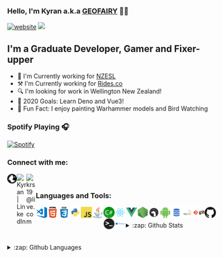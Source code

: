 ### Hello, I'm Kyran a.k.a [GEOFAIRY][website] 🙋‍♂️

[![website](https://img.shields.io/website?style=for-the-badge&url=http%3A%2F%2Fkyranstagg.co.nz)](http://kyranstagg.co.nz/)
[![](https://img.shields.io/badge/OOP-Overrated-orange?style=for-the-badge&logo=appveyor)]()

## I'm a Graduate Developer, Gamer and Fixer-upper

- 💼 I'm Currently working for [NZESL]
- ⚒ I'm Currently working for [Rides.co]
- 🔍 I'm looking for work in Wellington New Zealand!
- 🥅 2020 Goals: Learn Deno and Vue3!
- 🎨 Fun Fact: I enjoy painting Warhammer models and Bird Watching

### Spotify Playing 🎧
[![Spotify](https://geofairy.vercel.app/api/novatorem)](https://open.spotify.com/user/1295376350)

### Connect with me:

[<img align="left" alt="kyranstagg.co.nz" width="22px" src="https://raw.githubusercontent.com/iconic/open-iconic/master/svg/globe.svg" />][website]
[<img align="left" alt="Kyran | LinkedIn" width="22px" src="https://cdn.jsdelivr.net/npm/simple-icons@v3/icons/linkedin.svg" />][linkedin]
[<img align="left" alt="krs19@live.com" width="22px" src="https://cdn.jsdelivr.net/npm/simple-icons@3.5.0/icons/microsoftoutlook.svg" />][email]

<br />

### Languages and Tools:

<img align="left" alt="Visual Studio Code" width="26px" src="https://raw.githubusercontent.com/github/explore/80688e429a7d4ef2fca1e82350fe8e3517d3494d/topics/visual-studio-code/visual-studio-code.png" />
<img align="left" alt="HTML5" width="26px" src="https://raw.githubusercontent.com/github/explore/80688e429a7d4ef2fca1e82350fe8e3517d3494d/topics/html/html.png" />
<img align="left" alt="CSS3" width="26px" src="https://raw.githubusercontent.com/github/explore/80688e429a7d4ef2fca1e82350fe8e3517d3494d/topics/css/css.png" />
<img align="left" alt="Python" width="26px" src="https://raw.githubusercontent.com/github/explore/80688e429a7d4ef2fca1e82350fe8e3517d3494d/topics/python/python.png">
<img align="left" alt="JavaScript" width="26px" src="https://raw.githubusercontent.com/github/explore/80688e429a7d4ef2fca1e82350fe8e3517d3494d/topics/javascript/javascript.png" />
<img align="left" alt="Java" width="26px" src="https://raw.githubusercontent.com/github/explore/80688e429a7d4ef2fca1e82350fe8e3517d3494d/topics/java/java.png" />
<img align="left" alt="C#" width="26px" src="https://raw.githubusercontent.com/github/explore/80688e429a7d4ef2fca1e82350fe8e3517d3494d/topics/csharp/csharp.png" />
<img align="left" alt="React" width="26px" src="https://raw.githubusercontent.com/github/explore/80688e429a7d4ef2fca1e82350fe8e3517d3494d/topics/react/react.png" />
<img align="left" alt="Vue" width="26px" src="https://raw.githubusercontent.com/github/explore/80688e429a7d4ef2fca1e82350fe8e3517d3494d/topics/vue/vue.png">
<img align="left" alt="Node.js" width="26px" src="https://raw.githubusercontent.com/github/explore/80688e429a7d4ef2fca1e82350fe8e3517d3494d/topics/nodejs/nodejs.png" />
<img align="left" alt="Deno" width="26px" src="https://raw.githubusercontent.com/github/explore/361e2821e2dea67711cde99c9c40ed357061cf27/topics/deno/deno.png" />
<img align="left" alt="Android" width="26px" src="https://raw.githubusercontent.com/github/explore/80688e429a7d4ef2fca1e82350fe8e3517d3494d/topics/android/android.png" />
<img align="left" alt="SQL" width="26px" src="https://raw.githubusercontent.com/github/explore/80688e429a7d4ef2fca1e82350fe8e3517d3494d/topics/sql/sql.png" />
<img align="left" alt="MySQL" width="26px" src="https://raw.githubusercontent.com/github/explore/80688e429a7d4ef2fca1e82350fe8e3517d3494d/topics/mysql/mysql.png" />
<img align="left" alt="Git" width="26px" src="https://raw.githubusercontent.com/github/explore/80688e429a7d4ef2fca1e82350fe8e3517d3494d/topics/git/git.png" />
<img align="left" alt="GitHub" width="26px" src="https://raw.githubusercontent.com/github/explore/78df643247d429f6cc873026c0622819ad797942/topics/github/github.png" />
<img align="left" alt="Terminal" width="26px" src="https://raw.githubusercontent.com/github/explore/80688e429a7d4ef2fca1e82350fe8e3517d3494d/topics/terminal/terminal.png" />
<img align="left" alt="Windows" width="26px" src="https://raw.githubusercontent.com/github/explore/80688e429a7d4ef2fca1e82350fe8e3517d3494d/topics/windows/windows.png" />

<br />
<br />

<details>
  <summary>:zap: Github Stats</summary>

  <img style="margin-right: 100%" align="left" alt="GEOFAIRY's Github Stats" src="https://github-readme-stats.vercel.app/api?username=GEOFAIRY&count_private=true&show_icons=true&theme=colbalt" />
</details>

<br />
<br />

<details>
  <summary>:zap: Github Languages</summary>

  <img align="left" alt="GEOFAIRY's Github Languages" src="https://github-readme-stats.vercel.app/api/top-langs/?username=anuraghazra&card_width=495" />
</details>

<br />


[nzesl]: https://electronicshelflabelling.co.nz/
[rides.co]: https://rides.co/
[website]: http://kyranstagg.co.nz/
[linkedin]: https://linkedin.com/in/kyran-stagg
[email]: mailto:krs19@live.com/
